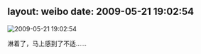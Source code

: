layout: weibo
date: 2009-05-21 19:02:54
---
<meta name="referrer" content="no-referrer" />

<img src="/images/renren.ico" style="float: left;"/>2009-05-21 19:02:54

淋着了，马上感到了不适……

